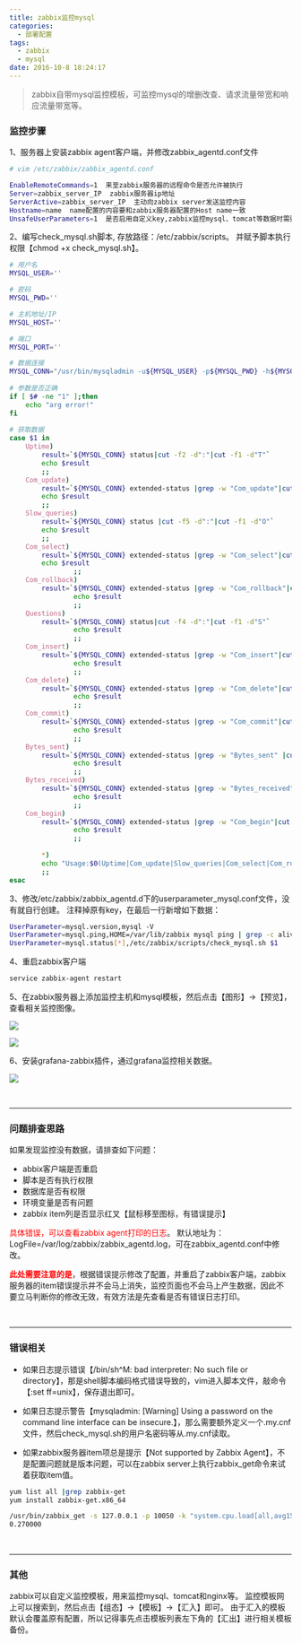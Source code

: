 ```yaml
---
title: zabbix监控mysql
categories:
  - 部署配置
tags:
  - zabbix
  - mysql
date: 2016-10-8 18:24:17
---
```


> zabbix自带mysql监控模板，可监控mysql的增删改查、请求流量带宽和响应流量带宽等。

### 监控步骤

1、服务器上安装zabbix agent客户端，并修改zabbix_agentd.conf文件
```bash
# vim /etc/zabbix/zabbix_agentd.conf

EnableRemoteCommands=1  来至zabbix服务器的远程命令是否允许被执行
Server=zabbix_server_IP  zabbix服务器ip地址
ServerActive=zabbix_server_IP  主动向zabbix server发送监控内容
Hostname=name  name配置的内容要和zabbix服务器配置的Host name一致
UnsafeUserParameters=1  是否启用自定义key,zabbix监控mysql、tomcat等数据时需要自定义key
```

2、编写check_mysql.sh脚本, 存放路径：/etc/zabbix/scripts。
并赋予脚本执行权限【chmod +x check_mysql.sh】。

<!-- more -->

```bash
# 用户名
MYSQL_USER=''

# 密码
MYSQL_PWD=''

# 主机地址/IP
MYSQL_HOST=''

# 端口
MYSQL_PORT=''

# 数据连接
MYSQL_CONN="/usr/bin/mysqladmin -u${MYSQL_USER} -p${MYSQL_PWD} -h${MYSQL_HOST} -P${MYSQL_PORT}"
 
# 参数是否正确
if [ $# -ne "1" ];then 
    echo "arg error!" 
fi 
 
# 获取数据
case $1 in 
    Uptime) 
        result=`${MYSQL_CONN} status|cut -f2 -d":"|cut -f1 -d"T"` 
        echo $result 
        ;; 
    Com_update) 
        result=`${MYSQL_CONN} extended-status |grep -w "Com_update"|cut -d"|" -f3` 
        echo $result 
        ;; 
    Slow_queries) 
        result=`${MYSQL_CONN} status |cut -f5 -d":"|cut -f1 -d"O"` 
        echo $result 
        ;; 
    Com_select) 
        result=`${MYSQL_CONN} extended-status |grep -w "Com_select"|cut -d"|" -f3` 
        echo $result 
                ;; 
    Com_rollback) 
        result=`${MYSQL_CONN} extended-status |grep -w "Com_rollback"|cut -d"|" -f3` 
                echo $result 
                ;; 
    Questions) 
        result=`${MYSQL_CONN} status|cut -f4 -d":"|cut -f1 -d"S"` 
                echo $result 
                ;; 
    Com_insert) 
        result=`${MYSQL_CONN} extended-status |grep -w "Com_insert"|cut -d"|" -f3` 
                echo $result 
                ;; 
    Com_delete) 
        result=`${MYSQL_CONN} extended-status |grep -w "Com_delete"|cut -d"|" -f3` 
                echo $result 
                ;; 
    Com_commit) 
        result=`${MYSQL_CONN} extended-status |grep -w "Com_commit"|cut -d"|" -f3` 
                echo $result 
                ;; 
    Bytes_sent) 
        result=`${MYSQL_CONN} extended-status |grep -w "Bytes_sent" |cut -d"|" -f3` 
                echo $result 
                ;; 
    Bytes_received) 
        result=`${MYSQL_CONN} extended-status |grep -w "Bytes_received" |cut -d"|" -f3` 
                echo $result 
                ;; 
    Com_begin) 
        result=`${MYSQL_CONN} extended-status |grep -w "Com_begin"|cut -d"|" -f3` 
                echo $result 
                ;; 
                        
        *) 
        echo "Usage:$0(Uptime|Com_update|Slow_queries|Com_select|Com_rollback|Questions|Com_insert|Com_delete|Com_commit|Bytes_sent|Bytes_received|Com_begin)" 
        ;; 
esac

```

3、修改/etc/zabbix/zabbix_agentd.d下的userparameter_mysql.conf文件，没有就自行创建。
注释掉原有key，在最后一行新增如下数据：
```bash
UserParameter=mysql.version,mysql -V
UserParameter=mysql.ping,HOME=/var/lib/zabbix mysql ping | grep -c alive
UserParameter=mysql.status[*],/etc/zabbix/scripts/check_mysql.sh $1
```

4、重启zabbix客户端
```bash
service zabbix-agent restart
```

5、在zabbix服务器上添加监控主机和mysql模板，然后点击【图形】->【预览】，查看相关监控图像。

![](1.png)

![](2.png)

6、安装grafana-zabbix插件，通过grafana监控相关数据。

![](3.png)

<br/>

---

### 问题排查思路

如果发现监控没有数据，请排查如下问题：
- abbix客户端是否重启
- 脚本是否有执行权限
- 数据库是否有权限
- 环境变量是否有问题
- zabbix item列是否显示红叉【鼠标移至图标，有错误提示】

<font style="color:red">具体错误，可以查看zabbix agent打印的日志</font>。
默认地址为：LogFile=/var/log/zabbix/zabbix_agentd.log，可在zabbix_agentd.conf中修改。

<font style="color:red">**此处需要注意的是**</font>，根据错误提示修改了配置，并重启了zabbix客户端，zabbix 服务器的item错误提示并不会马上消失，监控页面也不会马上产生数据，因此不要立马判断你的修改无效，有效方法是先查看是否有错误日志打印。

<br/>

---

### 错误相关

- 如果日志提示错误【/bin/sh^M: bad interpreter: No such file or directory】，那是shell脚本编码格式错误导致的，vim进入脚本文件，敲命令【:set ff=unix】，保存退出即可。

- 如果日志提示警告【mysqladmin: [Warning] Using a password on the command line interface can be insecure.】，那么需要额外定义一个.my.cnf文件，然后check_mysql.sh的用户名密码等从.my.cnf读取。

- 如果zabbix服务器item项总是提示【Not supported by Zabbix Agent】，不是配置问题就是版本问题，可以在zabbix server上执行zabbix_get命令来试着获取item值。
```bash
yum list all |grep zabbix-get
yum install zabbix-get.x86_64

/usr/bin/zabbix_get -s 127.0.0.1 -p 10050 -k "system.cpu.load[all,avg15]"
0.270000
```

<br/>

---

### 其他
zabbix可以自定义监控模板，用来监控mysql、tomcat和nginx等。
监控模板网上可以搜索到，然后点击【组态】->【模板】->【汇入】即可。
由于汇入的模板默认会覆盖原有配置，所以记得事先点击模板列表左下角的【汇出】进行相关模板备份。

<br/>